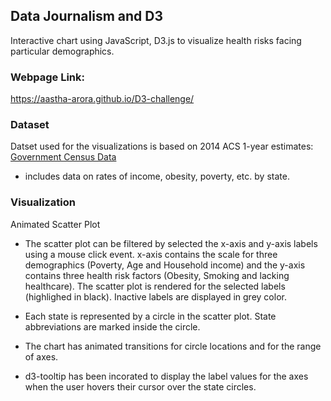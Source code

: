 ## Data Journalism and D3
Interactive chart using JavaScript, D3.js to visualize health risks facing particular demographics.

### Webpage Link: 
https://aastha-arora.github.io/D3-challenge/

### Dataset
Datset used for the visualizations is based on 2014 ACS 1-year estimates: [Government Census Data](https://factfinder.census.gov/faces/nav/jsf/pages/searchresults.xhtml)
- includes data on rates of income, obesity, poverty, etc. by state.

### Visualization
Animated Scatter Plot

* The scatter plot can be filtered by selected the x-axis and y-axis labels using a mouse click event.
x-axis contains the scale for three demographics (Poverty, Age and Household income) and
the y-axis contains three health risk factors (Obesity, Smoking and lacking healthcare).
The scatter plot is rendered for the selected labels (highlighed in black). Inactive labels are displayed in grey color.

* Each state is represented by a circle in the scatter plot. State abbreviations are marked inside the circle.

* The chart has animated transitions for circle locations and for the range of axes.

* d3-tooltip has been incorated to display the label values for the axes when the user hovers their cursor over the state circles.


